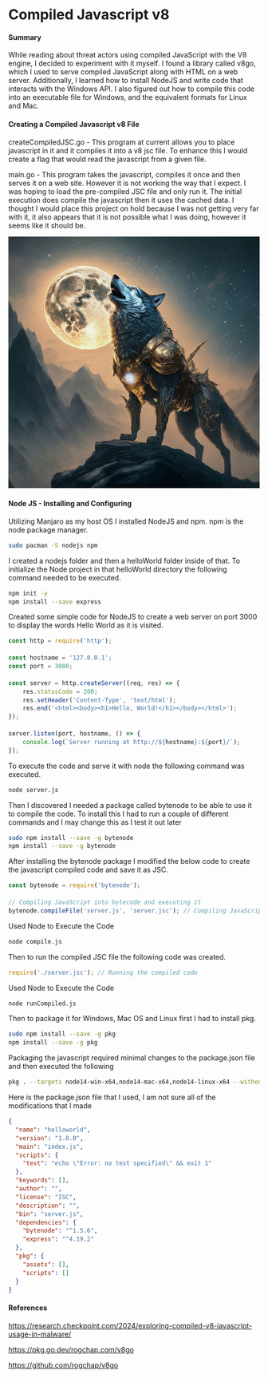 # Compiled Javascript v8

#### Summary

While reading about threat actors using compiled JavaScript with the V8 engine, I decided to experiment with it myself. I found a library called v8go, which I used to serve compiled JavaScript along with HTML on a web server. Additionally, I learned how to install NodeJS and write code that interacts with the Windows API. I also figured out how to compile this code into an executable file for Windows, and the equivalent formats for Linux and Mac.

#### Creating a Compiled Javascript v8 File

createCompiledJSC.go - This program at current allows you to place javascript in it and it compiles it into a v8 jsc file.  To enhance this I would create a flag that would read the javascript from a given file.

main.go - This program takes the javascript, compiles it once and then serves it on a web site.  However it is not working the way that I expect.  I was hoping to load the pre-compiled JSC file and only run it.  The initial execution does compile the javascript then it uses the cached data.  I thought I would place this project on hold because I was not getting very far with it, it also appears that it is not possible what I was doing, however it seems like it should be.

![Wolf Howling at the Moon in Metallic Armor](/projects/compileJavascriptV8/wolfMoon.jpg)

#### Node JS - Installing and Configuring

Utilizing Manjaro as my host OS I installed NodeJS and npm.  npm is the node package manager.

```bash
sudo pacman -S nodejs npm
```

I created a nodejs folder and then a helloWorld folder inside of that.  To initialize the Node project in that helloWorld directory the following command needed to be executed.

```bash
npm init -y
npm install --save express
```

Created some simple code for NodeJS to create a web server on port 3000 to display the words Hello World as it is visited.  

```javascript
const http = require('http');

const hostname = '127.0.0.1';
const port = 3000;

const server = http.createServer((req, res) => {
    res.statusCode = 200;
    res.setHeader('Content-Type', 'text/html');
    res.end('<html><body><h1>Hello, World!</h1></body></html>');
});

server.listen(port, hostname, () => {
    console.log(`Server running at http://${hostname}:${port}/`);
});
```

To execute the code and serve it with node the following command was executed.
```bash
node server.js
```

Then I discovered I needed a package called bytenode to be able to use it to compile the code.  To install this I had to run a couple of different commands and I may change this as I test it out later
```bash
sudo npm install --save -g bytenode
npm install --save -g bytenode
```

After installing the bytenode package I modified the below code to create the javascript compiled code and save it as JSC.
```javascript
const bytenode = require('bytenode');

// Compiling JavaScript into bytecode and executing it
bytenode.compileFile('server.js', 'server.jsc'); // Compiling JavaScript to bytecode
```

Used Node to Execute the Code
```bash
node compile.js
```

Then to run the compiled JSC file the following code was created.
```javascript
require('./server.jsc'); // Running the compiled code
```

Used Node to Execute the Code
```bash
node runCompiled.js
```

Then to package it for Windows, Mac OS and Linux first I had to install pkg.
```bash
sudo npm install --save -g pkg
npm install --save -g pkg
```

Packaging the javascript required minimal changes to the package.json file and then executed the following
```bash
pkg . --targets node14-win-x64,node14-mac-x64,node14-linux-x64 --without-intl
```

Here is the package.json file that I used, I am not sure all of the modifications that I made
```json
{
  "name": "helloworld",
  "version": "1.0.0",
  "main": "index.js",
  "scripts": {
    "test": "echo \"Error: no test specified\" && exit 1"
  },
  "keywords": [],
  "author": "",
  "license": "ISC",
  "description": "",
  "bin": "server.js",
  "dependencies": {
    "bytenode": "^1.5.6",
    "express": "^4.19.2"
  },
  "pkg": {
    "assets": [],
    "scripts": []
  }
}
```

#### References

https://research.checkpoint.com/2024/exploring-compiled-v8-javascript-usage-in-malware/

https://pkg.go.dev/rogchap.com/v8go

https://github.com/rogchap/v8go


  






